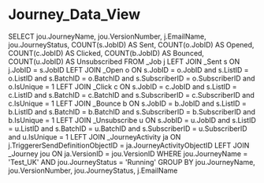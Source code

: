 # Journey_Data_View

SELECT
jou.JourneyName,
jou.VersionNumber,
j.EmailName,
jou.JourneyStatus,
COUNT(s.JobID) AS Sent,
COUNT(o.JobID) AS Opened,
COUNT(c.JobID) AS Clicked,
COUNT(b.JobID) AS Bounced,
COUNT(u.JobID) AS Unsubscribed
FROM _Job j LEFT JOIN _Sent s ON j.JobID = s.JobID
LEFT JOIN _Open o ON s.JobID = o.JobID and s.ListID = o.ListID and s.BatchID = o.BatchID and s.SubscriberID = o.SubscriberID and o.IsUnique = 1
LEFT JOIN _Click c ON s.JobID = c.JobID  and s.ListID = c.ListID and s.BatchID = c.BatchID and s.SubscriberID = c.SubscriberID and c.IsUnique = 1
LEFT JOIN _Bounce b ON s.JobID = b.JobID and s.ListID = b.ListID and s.BatchID = b.BatchID and s.SubscriberID = b.SubscriberID and b.IsUnique = 1
LEFT JOIN _Unsubscribe u ON s.JobID = u.JobID and s.ListID = u.ListID and s.BatchID = u.BatchID and s.SubscriberID = u.SubscriberID and u.IsUnique = 1
LEFT JOIN _JourneyActivity ja ON j.TriggererSendDefinitionObjectID = ja.JourneyActivityObjectID
LEFT JOIN _Journey jou ON ja.VersionID = jou.VersionID
WHERE jou.JourneyName = 'Test_UK' AND jou.JourneyStatus = 'Running'
GROUP BY jou.JourneyName, jou.VersionNumber, jou.JourneyStatus, j.EmailName
